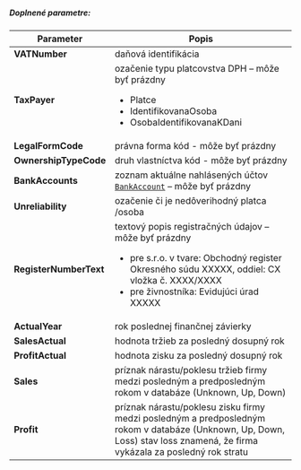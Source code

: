 ##### Doplnené parametre:
| Parameter | Popis |
| ----------- | ----------- |
| **VATNumber** | daňová identifikácia |
| **TaxPayer** | ozačenie typu platcovstva DPH – môže byť prázdny <ul><li>Platce</li><li>IdentifikovanaOsoba</li><li>OsobaIdentifikovanaKDani</li></ul> |
| **LegalFormCode** | právna forma kód - môže byť prázdny |
| **OwnershipTypeCode** | druh vlastníctva kód - môže byť prázdny |
| **BankAccounts** | zoznam aktuálne nahlásených účtov [`BankAccount`](#BankAccount) – môže byť prázdny |
| **Unreliability** | ozačenie či je nedôverihodný platca /osoba|
| **RegisterNumberText** | textový popis registračných údajov – môže byť prázdny <ul><li>pre s.r.o. v tvare: Obchodný register Okresného súdu XXXXX, oddiel: CX vložka č. XXXX/XXXX</li><li>pre živnostníka: Evidujúci úrad XXXXX</li></ul>|
| **ActualYear**| rok poslednej finančnej závierky |
| **SalesActual**| hodnota tržieb za posledný dosupný rok |
| **ProfitActual**| hodnota zisku za posledný dosupný rok|
| **Sales**| príznak nárastu/poklesu tržieb firmy medzi posledným a predposledným rokom v databáze (Unknown, Up, Down) |
| **Profit**| príznak nárastu/poklesu zisku firmy medzi posledným a predposledným rokom v databáze (Unknown, Up, Down, Loss) stav loss znamená, že firma vykázala za posledný rok stratu |
